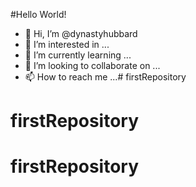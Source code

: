 #Hello World!

- 👋 Hi, I’m @dynastyhubbard
- 👀 I’m interested in ...
- 🌱 I’m currently learning ...
- 💞️ I’m looking to collaborate on ...
- 📫 How to reach me ...# firstRepository
# firstRepository
# firstRepository
